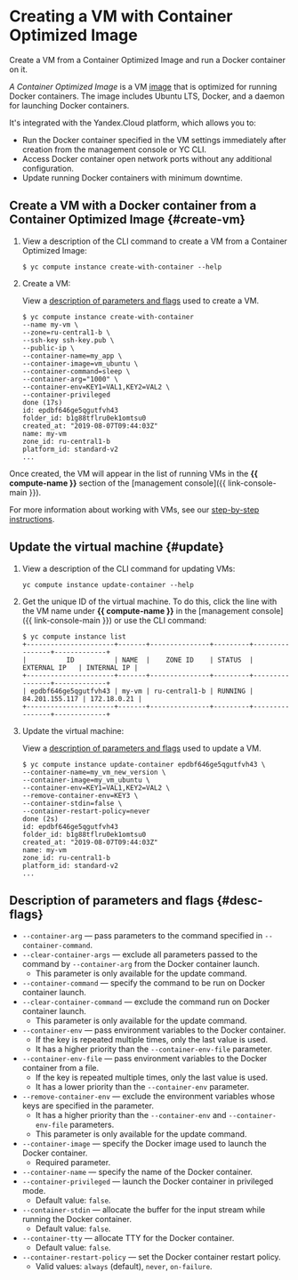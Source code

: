 # Creating a VM with Container Optimized Image

Create a VM from a Container Optimized Image and run a Docker container on it.

_A Container Optimized Image_ is a VM [image](../../compute/concepts/image.md) that is optimized for running Docker containers. The image includes Ubuntu LTS, Docker, and a daemon for launching Docker containers.

It's integrated with the Yandex.Cloud platform, which allows you to:

- Run the Docker container specified in the VM settings immediately after creation from the management console or YC CLI.
- Access Docker container open network ports without any additional configuration.
- Update running Docker containers with minimum downtime.

## Create a VM with a Docker container from a Container Optimized Image {#create-vm}

1. View a description of the CLI command to create a VM from a Container Optimized Image:

    ```
    $ yc compute instance create-with-container --help
    ```

1. Create a VM:

    View a [description of parameters and flags](#desc-flags) used to create a VM.

    ```
    $ yc compute instance create-with-container 
    --name my-vm \
    --zone=ru-central1-b \
    --ssh-key ssh-key.pub \
    --public-ip \
    --container-name=my_app \
    --container-image=vm_ubuntu \
    --container-command=sleep \
    --container-arg="1000" \
    --container-env=KEY1=VAL1,KEY2=VAL2 \
    --container-privileged
    done (17s)
    id: epdbf646ge5qgutfvh43
    folder_id: b1g88tflru0ek1omtsu0
    created_at: "2019-08-07T09:44:03Z"
    name: my-vm
    zone_id: ru-central1-b
    platform_id: standard-v2
    ...
    ```

Once created, the VM will appear in the list of running VMs in the **{{ compute-name }}** section of the [management console]({{ link-console-main }}).

For more information about working with VMs, see our [step-by-step instructions](../../compute/operations/index.md).

## Update the virtual machine {#update}

1. View a description of the CLI command for updating VMs:

    ```
    yc compute instance update-container --help
    ```

1. Get the unique ID of the virtual machine. To do this, click the line with the VM name under **{{ compute-name }}** in the [management console]({{ link-console-main }}) or use the CLI command:

    ```
    $ yc compute instance list
    +----------------------+-------+---------------+---------+----------------+-------------+
    |          ID          | NAME  |    ZONE ID    | STATUS  |  EXTERNAL IP   | INTERNAL IP |
    +----------------------+-------+---------------+---------+----------------+-------------+
    | epdbf646ge5qgutfvh43 | my-vm | ru-central1-b | RUNNING | 84.201.155.117 | 172.18.0.21 |
    +----------------------+-------+---------------+---------+----------------+-------------+
    ```

1. Update the virtual machine:

    View a [description of parameters and flags](#desc-flags) used to update a VM.

    ```
    $ yc compute instance update-container epdbf646ge5qgutfvh43 \
    --container-name=my_vm_new_version \
    --container-image=my_vm_ubuntu \
    --container-env=KEY1=VAL1,KEY2=VAL2 \
    --remove-container-env=KEY3 \
    --container-stdin=false \
    --container-restart-policy=never
    done (2s)
    id: epdbf646ge5qgutfvh43
    folder_id: b1g88tflru0ek1omtsu0
    created_at: "2019-08-07T09:44:03Z"
    name: my-vm
    zone_id: ru-central1-b
    platform_id: standard-v2
    ...
    ```

## Description of parameters and flags {#desc-flags}

- `--container-arg` — pass parameters to the command specified in `--container-command`.
- `--clear-container-args` — exclude all parameters passed to the command by `--container-arg` from the Docker container launch.
    - This parameter is only available for the update command.
- `--container-command` — specify the command to be run on Docker container launch.
- `--clear-container-command` — exclude the command run on Docker container launch.
    - This parameter is only available for the update command.
- `--container-env` — pass environment variables to the Docker container.
    - If the key is repeated multiple times, only the last value is used.
    - It has a higher priority than the `--container-env-file` parameter.
- `--container-env-file` — pass environment variables to the Docker container from a file.
    - If the key is repeated multiple times, only the last value is used.
    - It has a lower priority than the `--container-env` parameter.
- `--remove-container-env` — exclude the environment variables whose keys are specified in the parameter.
    - It has a higher priority than the `--container-env` and `--container-env-file`  parameters.
    - This parameter is only available for the update command.
- `--container-image` — specify the Docker image used to launch the Docker container.
    - Required parameter.
- `--container-name` — specify the name of the Docker container.
- `--container-privileged` — launch the Docker container in privileged mode.
    - Default value: `false`.
- `--container-stdin` — allocate the buffer for the input stream while running the Docker container.
    - Default value: `false`.
- `--container-tty` — allocate TTY for the Docker container.
    - Default value: `false`.
- `--container-restart-policy` — set the Docker container restart policy.
    - Valid values: `always` (default), `never`, `on-failure`.


